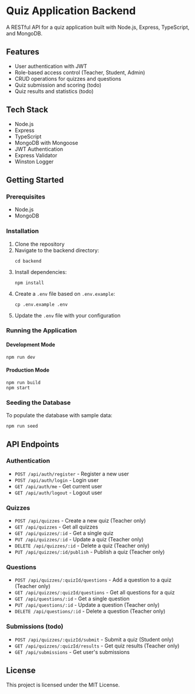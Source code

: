 # Quiz Application Backend

A RESTful API for a quiz application built with Node.js, Express, TypeScript, and MongoDB.

## Features

- User authentication with JWT
- Role-based access control (Teacher, Student, Admin)
- CRUD operations for quizzes and questions
- Quiz submission and scoring (todo)
- Quiz results and statistics (todo)

## Tech Stack

- Node.js
- Express
- TypeScript
- MongoDB with Mongoose
- JWT Authentication
- Express Validator
- Winston Logger

## Getting Started

### Prerequisites

- Node.js 
- MongoDB 

### Installation

1. Clone the repository
2. Navigate to the backend directory:
   ```
   cd backend
   ```
3. Install dependencies:
   ```
   npm install
   ```
4. Create a `.env` file based on `.env.example`:
   ```
   cp .env.example .env
   ```
5. Update the `.env` file with your configuration

### Running the Application

#### Development Mode
```
npm run dev
```

#### Production Mode
```
npm run build
npm start
```

### Seeding the Database
To populate the database with sample data:
```
npm run seed
```

## API Endpoints

### Authentication
- `POST /api/auth/register` - Register a new user
- `POST /api/auth/login` - Login user
- `GET /api/auth/me` - Get current user
- `GET /api/auth/logout` - Logout user

### Quizzes
- `POST /api/quizzes` - Create a new quiz (Teacher only)
- `GET /api/quizzes` - Get all quizzes
- `GET /api/quizzes/:id` - Get a single quiz
- `PUT /api/quizzes/:id` - Update a quiz (Teacher only)
- `DELETE /api/quizzes/:id` - Delete a quiz (Teacher only)
- `PUT /api/quizzes/:id/publish` - Publish a quiz (Teacher only)

### Questions
- `POST /api/quizzes/:quizId/questions` - Add a question to a quiz (Teacher only)
- `GET /api/quizzes/:quizId/questions` - Get all questions for a quiz
- `GET /api/questions/:id` - Get a single question
- `PUT /api/questions/:id` - Update a question (Teacher only)
- `DELETE /api/questions/:id` - Delete a question (Teacher only)

### Submissions (todo)
- `POST /api/quizzes/:quizId/submit` - Submit a quiz (Student only)
- `GET /api/quizzes/:quizId/results` - Get quiz results (Teacher only)
- `GET /api/submissions` - Get user's submissions

## License

This project is licensed under the MIT License. 